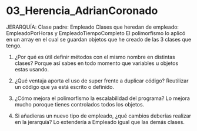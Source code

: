 # 03_Herencia_AdrianCoronado

JERARQUÍA: 
Clase padre: Empleado
Clases que heredan de empleado: EmpleadoPorHoras y EmpleadoTiempoCompleto
El polimorfismo lo aplicó en un array en el cual se guardan objetos que he creado de las 3 clases que tengo.

1. ¿Por qué es útil definir métodos con el mismo nombre en distintas clases?
   Porque así sabes en todo momento que variables u objetos estas usando.
   
2. ¿Qué ventaja aporta el uso de super frente a duplicar código?
Reutilizar un código que ya está escrito o definido.
   
3. ¿Cómo mejora el polimorfismo la escalabilidad del programa?
Lo mejora mucho poroque tienes controlados todos los objetos.
   
4. Si añadieras un nuevo tipo de empleado, ¿qué cambios deberías realizar en la
jerarquía?
Lo extendería a Empleado igual que las demás clases.
